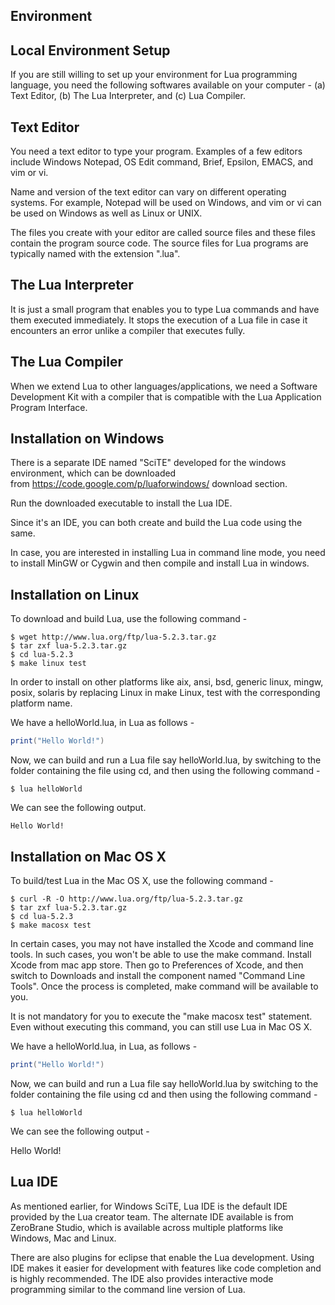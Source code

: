 Environment
----------
Local Environment Setup
-----------------------

If you are still willing to set up your environment for Lua programming language, you need the following softwares available on your computer - (a) Text Editor, (b) The Lua Interpreter, and (c) Lua Compiler.

Text Editor
-----------

You need a text editor to type your program. Examples of a few editors include Windows Notepad, OS Edit command, Brief, Epsilon, EMACS, and vim or vi.

Name and version of the text editor can vary on different operating systems. For example, Notepad will be used on Windows, and vim or vi can be used on Windows as well as Linux or UNIX.

The files you create with your editor are called source files and these files contain the program source code. The source files for Lua programs are typically named with the extension ".lua".

The Lua Interpreter
-------------------

It is just a small program that enables you to type Lua commands and have them executed immediately. It stops the execution of a Lua file in case it encounters an error unlike a compiler that executes fully.

The Lua Compiler
----------------

When we extend Lua to other languages/applications, we need a Software Development Kit with a compiler that is compatible with the Lua Application Program Interface.

Installation on Windows
-----------------------

There is a separate IDE named "SciTE" developed for the windows environment, which can be downloaded from <https://code.google.com/p/luaforwindows/> download section.

Run the downloaded executable to install the Lua IDE.

Since it's an IDE, you can both create and build the Lua code using the same.

In case, you are interested in installing Lua in command line mode, you need to install MinGW or Cygwin and then compile and install Lua in windows.

Installation on Linux
---------------------

To download and build Lua, use the following command -

```
$ wget http://www.lua.org/ftp/lua-5.2.3.tar.gz
$ tar zxf lua-5.2.3.tar.gz
$ cd lua-5.2.3
$ make linux test
```

In order to install on other platforms like aix, ansi, bsd, generic linux, mingw, posix, solaris by replacing Linux in make Linux, test with the corresponding platform name.

We have a helloWorld.lua, in Lua as follows -

```lua
print("Hello World!")
```

Now, we can build and run a Lua file say helloWorld.lua, by switching to the folder containing the file using cd, and then using the following command -

```
$ lua helloWorld
```

We can see the following output.

```Hello World!```

Installation on Mac OS X
------------------------

To build/test Lua in the Mac OS X, use the following command -

```
$ curl -R -O http://www.lua.org/ftp/lua-5.2.3.tar.gz
$ tar zxf lua-5.2.3.tar.gz
$ cd lua-5.2.3
$ make macosx test
```

In certain cases, you may not have installed the Xcode and command line tools. In such cases, you won't be able to use the make command. Install Xcode from mac app store. Then go to Preferences of Xcode, and then switch to Downloads and install the component named "Command Line Tools". Once the process is completed, make command will be available to you.

It is not mandatory for you to execute the "make macosx test" statement. Even without executing this command, you can still use Lua in Mac OS X.

We have a helloWorld.lua, in Lua, as follows -

```lua
print("Hello World!")
```

Now, we can build and run a Lua file say helloWorld.lua by switching to the folder containing the file using cd and then using the following command -

```
$ lua helloWorld
```

We can see the following output -

Hello World!

Lua IDE
-------

As mentioned earlier, for Windows SciTE, Lua IDE is the default IDE provided by the Lua creator team. The alternate IDE available is from ZeroBrane Studio, which is available across multiple platforms like Windows, Mac and Linux.

There are also plugins for eclipse that enable the Lua development. Using IDE makes it easier for development with features like code completion and is highly recommended. The IDE also provides interactive mode programming similar to the command line version of Lua.
